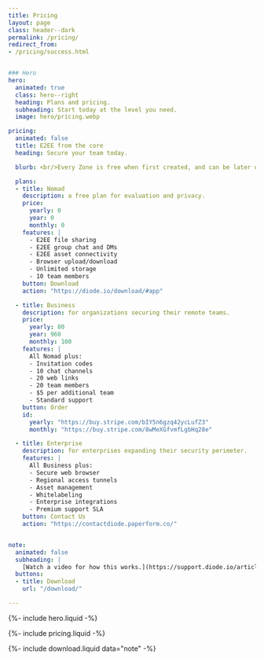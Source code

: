 ```yaml
---
title: Pricing
layout: page
class: header--dark
permalink: /pricing/
redirect_from:
- /pricing/success.html


### Hero
hero:
  animated: true
  class: hero--right
  heading: Plans and pricing.
  subheading: Start today at the level you need.
  image: hero/pricing.webp

pricing:
  animated: false
  title: E2EE from the core
  heading: Secure your team today.

  blurb: <br/>Every Zone is free when first created, and can be later upgraded by ordering a plan.

  plans:
  - title: Nomad
    description: a free plan for evaluation and privacy.
    price:
      yearly: 0
      year: 0
      monthly: 0
    features: |
      - E2EE file sharing
      - E2EE group chat and DMs
      - E2EE asset connectivity
      - Browser upload/download
      - Unlimited storage
      - 10 team members
    button: Download
    action: "https://diode.io/download/#app"

  - title: Business
    description: for organizations securing their remote teams.
    price:
      yearly: 80
      year: 960
      monthly: 100
    features: |
      All Nomad plus:
      - Invitation codes
      - 10 chat channels
      - 20 web links
      - 20 team members
      - $5 per additional team
      - Standard support
    button: Order
    id:
      yearly: "https://buy.stripe.com/bIY5n6gzq42ycLufZ3"
      monthly: "https://buy.stripe.com/8wMeXGfvmfLgbHq28e"

  - title: Enterprise
    description: for enterprises expanding their security perimeter.
    features: |
      All Business plus:
      - Secure web browser
      - Regional access tunnels
      - Asset management
      - Whitelabeling
      - Enterprise integrations
      - Premium support SLA
    button: Contact Us
    action: "https://contactdiode.paperform.co/"


note:
  animated: false
  subheading: |
    [Watch a video for how this works.](https://support.diode.io/article/pr3fytz8sq){:target="_blank"}
  buttons:
  - title: Download
    url: "/download/"

---
```


{%- include hero.liquid -%}

{%- include pricing.liquid -%}

{%- include download.liquid data="note" -%}
